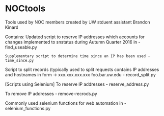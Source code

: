 # NOCtools
Tools used by NOC members created by UW stduent assistant Brandon Kinard

Contains:
Updated script to reserve IP addresses which accounts for changes implemented to snstatus during Autumn Quarter 2016 in - 
find_useable.py

    Supplementary script to determine time since an IP has been used - 
    time_since.py
  
Script to split records (typically used to split requests contains IP addresses and hostnames in form -> xxx.xxx.xxx.xxx  foo.bar.uw.edu -
record_split.py

[Scripts using Selenium]
To reserve IP addresses -
reserve_address.py

To remove IP addresses -
remove-recrods.py

Commonly used selenium functions for web automation in -
selenium_functions.py

